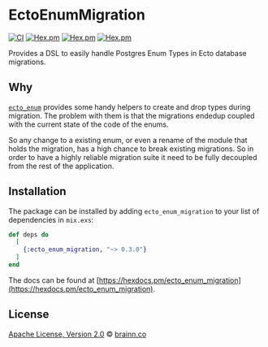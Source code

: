 # EctoEnumMigration

[![CI](https://github.com/brainn-co/ecto_enum_migration/workflows/CI/badge.svg?branch=master)](https://github.com/brainn-co/ecto_enum_migration/actions)
[![Hex.pm](https://img.shields.io/hexpm/v/ecto_enum_migration)][hex-url]
[![Hex.pm](https://img.shields.io/hexpm/l/ecto_enum_migration)][hex-url]
[![Hex.pm](https://img.shields.io/hexpm/dt/ecto_enum_migration)][hex-url]

Provides a DSL to easily handle Postgres Enum Types in Ecto database migrations.

## Why

[`ecto_enum`](https://github.com/gjaldon/ecto_enum) provides some handy helpers to create and drop types during migration.
The problem with them is that the migrations endedup coupled with the current state
of the code of the enums.

So any change to a existing enum, or even a rename of the module that holds the
migration, has a high chance to break existing migrations. So in order to have a
highly reliable migration suite it need to be fully decoupled from the rest of
the application.

## Installation

The package can be installed by adding `ecto_enum_migration` to your list of dependencies in `mix.exs`:

```elixir
def deps do
  [
    {:ecto_enum_migration, "~> 0.3.0"}
  ]
end
```

The docs can be found at [https://hexdocs.pm/ecto_enum_migration](https://hexdocs.pm/ecto_enum_migration).

## License

[Apache License, Version 2.0](LICENSE) © [brainn.co](https://github.com/brainn-co)

[hex-url]: https://hex.pm/packages/ecto_enum_migration
